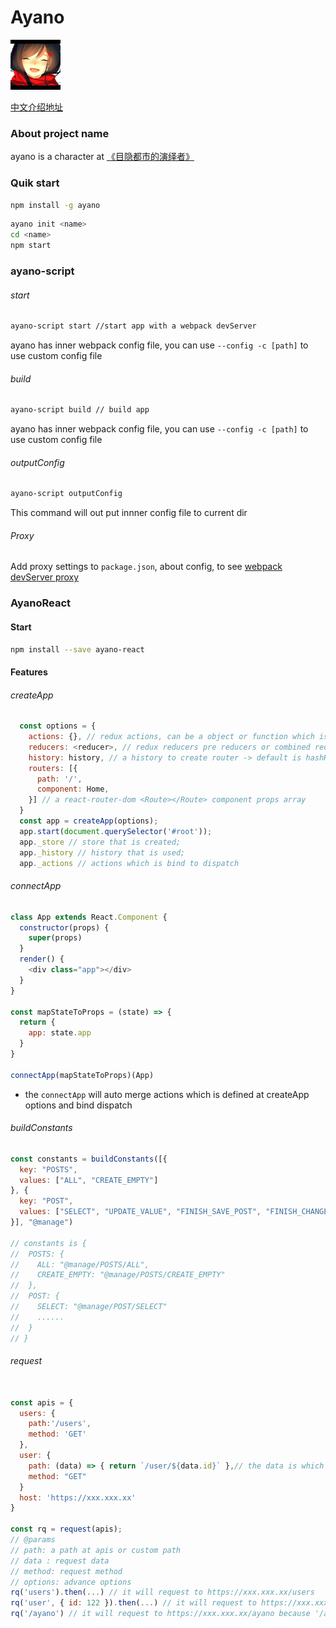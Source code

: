 # Ayano

<img src="./icon.png" alt="" style="width: 80px;">

[中文介绍地址](./README-zhCN.md)

### About project name

ayano is a character at [《目隐都市的演绎者》](http://bangumi.bilibili.com/anime/197?from=search&seid=13569365465150890532)

### Quik start

```bash
npm install -g ayano
```
```bash
ayano init <name>
cd <name>
npm start
```

### ayano-script

###### start

```bash
ayano-script start //start app with a webpack devServer
```
ayano has inner webpack config file, you can use `--config -c [path]` to use custom config file

###### build

```bash
ayano-script build // build app
```
ayano has inner webpack config file, you can use `--config -c [path]` to use custom config file


###### outputConfig

```bash
ayano-script outputConfig
```
This command will out put innner config file to current dir

###### Proxy

Add proxy settings to `package.json`, about config, to see [webpack devServer proxy](https://webpack.js.org/configuration/dev-server/#devserver-proxy)

### AyanoReact

#### Start

```bash
npm install --save ayano-react
```
#### Features

###### createApp
```javascript
  const options = {
    actions: {}, // redux actions, can be a object or function which is handled by redux-thunk
    reducers: <reducer>, // redux reducers pre reducers or combined reducers,
    history: history, // a history to create router -> default is hashHistory
    routers: [{
      path: '/',
      component: Home,
    }] // a react-router-dom <Route></Route> component props array
  }
  const app = createApp(options);
  app.start(document.querySelector('#root'));
  app._store // store that is created;
  app._history // history that is used;
  app._actions // actions which is bind to dispatch
```

###### connectApp

```javascript
class App extends React.Component {
  constructor(props) {
    super(props)
  }
  render() {
    <div class="app"></div>
  }
}

const mapStateToProps = (state) => {
  return {
    app: state.app
  }
}

connectApp(mapStateToProps)(App)
```
- the `connectApp` will auto merge actions which is defined at createApp options and bind dispatch

###### buildConstants

```javascript
const constants = buildConstants([{
  key: "POSTS",
  values: ["ALL", "CREATE_EMPTY"]
}, {
  key: "POST",
  values: ["SELECT", "UPDATE_VALUE", "FINISH_SAVE_POST", "FINISH_CHANGE_STATUS"]
}], "@manage")

// constants is {
//  POSTS: {
//    ALL: "@manage/POSTS/ALL",
//    CREATE_EMPTY: "@manage/POSTS/CREATE_EMPTY"
//  },
//  POST: {
//    SELECT: "@manage/POST/SELECT"
//    ......
//  }
// }
```

###### request

```javascript

const apis = {
  users: {
    path:'/users',
    method: 'GET'
  },
  user: {
    path: (data) => { return `/user/${data.id}` },// the data is which you pass in
    method: "GET"
  }
  host: 'https://xxx.xxx.xx'
}

const rq = request(apis);
// @params
// path: a path at apis or custom path
// data : request data
// method: request method
// options: advance options
rq('users').then(...) // it will request to https://xxx.xxx.xx/users
rq('user', { id: 122 }).then(...) // it will request to https://xxx.xxx.xx/user/122
rq('/ayano') // it will request to https://xxx.xxx.xx/ayano because '/ayano' is not at apis

```
